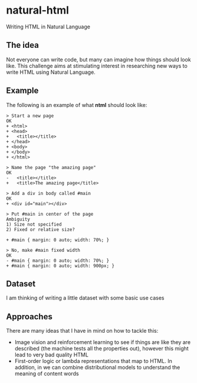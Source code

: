 # natural-html
Writing HTML in Natural Language

## The idea
Not everyone can write code, but many can imagine how things should look like. This challenge aims at stimulating interest in researching new ways to write HTML using Natural Language.

## Example

The following is an example of what **ntml** should look like:

```
> Start a new page
OK
+ <html>
+ <head>
+   <title></title>
+ </head>
+ <body>
+ </body>
+ </html>

> Name the page "the amazing page"
OK
-   <title></title>
+   <title>The amazing page</title>

> Add a div in body called #main
OK
+ <div id="main"></div>

> Put #main in center of the page
Ambiguity
1) Size not specified
2) Fixed or relative size?

+ #main { margin: 0 auto; width: 70%; }

> No, make #main fixed width
OK
- #main { margin: 0 auto; width: 70%; }
+ #main { margin: 0 auto; width: 900px; }

```

## Dataset

I am thinking of writing a little dataset with some basic use cases

## Approaches

There are many ideas that I have in mind on how to tackle this:

- Image vision and reinforcement learning to see if things are like they are described (the machine tests all the properties out), however this might lead to very bad quality HTML
- First-order logic or lambda representations that map to HTML. In addition, in we can combine distributional models to understand the meaning of content words
